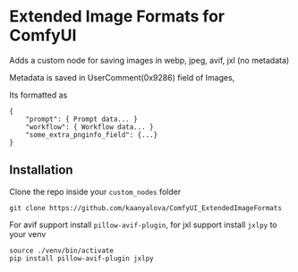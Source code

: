# Extended Image Formats for ComfyUI


Adds a custom node for saving images in webp, jpeg, avif, jxl (no metadata)

Metadata is saved in UserComment(0x9286) field of Images,

Its formatted as 
```
{
    "prompt": { Prompt data... }
    "workflow": { Workflow data... }
    "some_extra_pnginfo_field": {...}
}

```



## Installation
Clone the repo inside your `custom_nodes` folder
```
git clone https://github.com/kaanyalova/ComfyUI_ExtendedImageFormats
```

For avif support install `pillow-avif-plugin`, for jxl support install `jxlpy` to your venv
```
source ./venv/bin/activate
pip install pillow-avif-plugin jxlpy
```